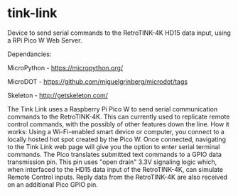 # tink-link
Device to send serial commands to the RetroTINK-4K HD15 data input, using a RPi Pico W Web Server.

Dependancies:

MicroPython - https://micropython.org/

MicroDOT - https://github.com/miguelgrinberg/microdot/tags

Skeleton - http://getskeleton.com/

The Tink Link uses a Raspberry Pi Pico W to send serial communication commands to the RetroTINK-4K. This can currently used to replicate remote control commands, with the possibly of other features down the line. 
How it works:
Using a Wi-Fi-enabled smart device or computer, you connect to a locally hosted hot spot created by the Pico W. Once connected, navigating to the Tink Link web page will give you the option to enter serial terminal commands. The Pico translates submitted text commands to a GPIO data transmission pin. This pin uses "open drain" 3.3V signaling logic which, when interfaced to the HD15 data input of the RetroTINK-4K, can simulate Remote Control inputs. Reply data from the RetroTINK-4K are also received on an additional Pico GPIO pin.
